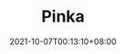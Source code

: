 ---
title: "Pinka"
date: 2021-10-07T00:13:10+08:00
draft: true
preview: "/images/projects/pinka/intro_preview.jpg"
projecttype: "Side"
teamsize: 2
toolsused: ["Unity", "C#"]
role: "Game Programmer"
type: "page"
layout: "projects/pinka"
order: 4
---